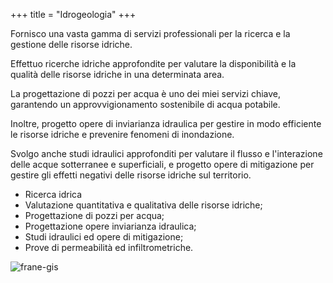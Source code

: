 +++
title = "Idrogeologia"
+++

Fornisco una vasta gamma di servizi professionali per la ricerca e la gestione delle risorse idriche. 

<!--more-->

Effettuo ricerche idriche approfondite per valutare la disponibilità e la qualità delle risorse idriche in una determinata area.

La progettazione di pozzi per acqua è uno dei miei servizi chiave, garantendo un approvvigionamento sostenibile di acqua potabile. 

Inoltre, progetto opere di inviarianza idraulica per gestire in modo efficiente le risorse idriche e prevenire fenomeni di inondazione. 

Svolgo anche studi idraulici approfonditi per valutare il flusso e l'interazione delle acque sotterranee e superficiali, e progetto opere di mitigazione per gestire gli effetti negativi delle risorse idriche sul territorio.

- Ricerca idrica
- Valutazione quantitativa e qualitativa delle risorse idriche;
- Progettazione di pozzi per acqua;
- Progettazione opere inviarianza idraulica;
- Studi idraulici ed opere di mitigazione;
- Prove di permeabilità ed infiltrometriche.

![frane-gis](/images/prova-permeabilità.webp)
